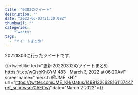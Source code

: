 ```yaml
---
title: "0303のツイート"
description: ""
date: "2022-03-03T21:20:09Z"
thumbnail: ""
categories:
  - "Tweets"
tags:
  - "ツイートまとめ"
---
```

20220303に行ったツイートです。
<!--more-->
{{<tweetlike text=\"更新 20220302のツイートまとめ https://t.co/wQisbKhGYM 483　March 3, 2022 at 06:20AM\" screenname=\"jme/k.h (@JME_KH)\" url=\"https://twitter.com/JME_KH/status/1499132662816116744?ref_src=twsrc%5Etfw\" date=\"March 2 2022\">}}

